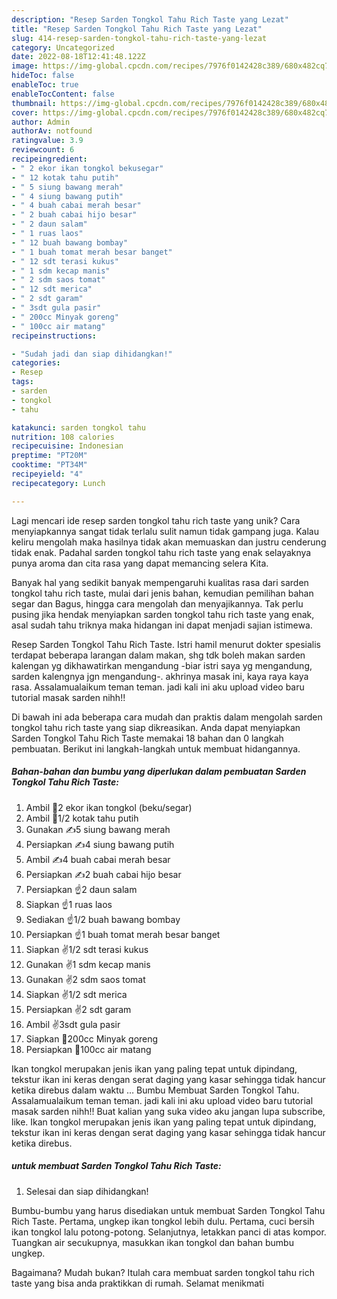 ```yaml
---
description: "Resep Sarden Tongkol Tahu Rich Taste yang Lezat"
title: "Resep Sarden Tongkol Tahu Rich Taste yang Lezat"
slug: 414-resep-sarden-tongkol-tahu-rich-taste-yang-lezat
category: Uncategorized
date: 2022-08-18T12:41:48.122Z
image: https://img-global.cpcdn.com/recipes/7976f0142428c389/680x482cq70/sarden-tongkol-tahu-rich-taste-foto-resep-utama.jpg
hideToc: false
enableToc: true
enableTocContent: false
thumbnail: https://img-global.cpcdn.com/recipes/7976f0142428c389/680x482cq70/sarden-tongkol-tahu-rich-taste-foto-resep-utama.jpg
cover: https://img-global.cpcdn.com/recipes/7976f0142428c389/680x482cq70/sarden-tongkol-tahu-rich-taste-foto-resep-utama.jpg
author: Admin
authorAv: notfound
ratingvalue: 3.9
reviewcount: 6
recipeingredient:
- " 2 ekor ikan tongkol bekusegar"
- " 12 kotak tahu putih"
- " 5 siung bawang merah"
- " 4 siung bawang putih"
- " 4 buah cabai merah besar"
- " 2 buah cabai hijo besar"
- " 2 daun salam"
- " 1 ruas laos"
- " 12 buah bawang bombay"
- " 1 buah tomat merah besar banget"
- " 12 sdt terasi kukus"
- " 1 sdm kecap manis"
- " 2 sdm saos tomat"
- " 12 sdt merica"
- " 2 sdt garam"
- " 3sdt gula pasir"
- " 200cc Minyak goreng"
- " 100cc air matang"
recipeinstructions:

- "Sudah jadi dan siap dihidangkan!"
categories:
- Resep
tags:
- sarden
- tongkol
- tahu

katakunci: sarden tongkol tahu 
nutrition: 108 calories
recipecuisine: Indonesian
preptime: "PT20M"
cooktime: "PT34M"
recipeyield: "4"
recipecategory: Lunch

---
```





Lagi mencari ide resep sarden tongkol tahu rich taste yang unik? Cara menyiapkannya sangat tidak terlalu sulit namun tidak gampang juga. Kalau keliru mengolah maka hasilnya tidak akan memuaskan dan justru cenderung tidak enak. Padahal sarden tongkol tahu rich taste yang enak selayaknya punya aroma dan cita rasa yang dapat memancing selera Kita.





Banyak hal yang sedikit banyak mempengaruhi kualitas rasa dari sarden tongkol tahu rich taste, mulai dari jenis bahan, kemudian pemilihan bahan segar dan Bagus, hingga cara mengolah dan menyajikannya. Tak perlu pusing jika hendak menyiapkan sarden tongkol tahu rich taste yang enak,      asal sudah tahu triknya maka hidangan ini dapat menjadi sajian istimewa.














Resep Sarden Tongkol Tahu Rich Taste. Istri hamil menurut dokter spesialis terdapat beberapa larangan dalam makan, shg tdk boleh makan sarden kalengan yg dikhawatirkan mengandung -biar istri saya yg mengandung, sarden kalengnya jgn mengandung-. akhrinya masak ini, kaya raya kaya rasa. Assalamualaikum teman teman. jadi kali ini aku upload video baru tutorial masak sarden nihh!!






Di bawah ini ada beberapa cara mudah dan praktis dalam mengolah sarden tongkol tahu rich taste yang siap dikreasikan. Anda dapat menyiapkan Sarden Tongkol Tahu Rich Taste memakai 18 bahan dan 0 langkah pembuatan. Berikut ini langkah-langkah untuk membuat hidangannya.

<!--inarticleads1-->

##### Bahan-bahan dan bumbu yang diperlukan dalam pembuatan Sarden Tongkol Tahu Rich Taste:

1. Ambil  🥚2 ekor ikan tongkol (beku/segar)
1. Ambil  🥚1/2 kotak tahu putih
1. Gunakan  ✍5 siung bawang merah
1. Persiapkan  ✍4 siung bawang putih
1. Ambil  ✍4 buah cabai merah besar
1. Persiapkan  ✍2 buah cabai hijo besar
1. Persiapkan  ☝2 daun salam
1. Siapkan  ☝1 ruas laos
1. Sediakan  ☝1/2 buah bawang bombay
1. Persiapkan  ☝1 buah tomat merah besar banget
1. Siapkan  ✌1/2 sdt terasi kukus
1. Gunakan  ✌1 sdm kecap manis
1. Gunakan  ✌2 sdm saos tomat
1. Siapkan  ✌1/2 sdt merica
1. Persiapkan  ✌2 sdt garam
1. Ambil  ✌3sdt gula pasir
1. Siapkan  🥛200cc Minyak goreng
1. Persiapkan  🥛100cc air matang


Ikan tongkol merupakan jenis ikan yang paling tepat untuk dipindang, tekstur ikan ini keras dengan serat daging yang kasar sehingga tidak hancur ketika direbus dalam waktu … Bumbu Membuat Sarden Tongkol Tahu. Assalamualaikum teman teman. jadi kali ini aku upload video baru tutorial masak sarden nihh!! Buat kalian yang suka video aku jangan lupa subscribe, like. Ikan tongkol merupakan jenis ikan yang paling tepat untuk dipindang, tekstur ikan ini keras dengan serat daging yang kasar sehingga tidak hancur ketika direbus. 

<!--inarticleads2-->

#####  untuk membuat Sarden Tongkol Tahu Rich Taste:


1. Selesai dan siap dihidangkan!

Bumbu-bumbu yang harus disediakan untuk membuat Sarden Tongkol Tahu Rich Taste. Pertama, ungkep ikan tongkol lebih dulu. Pertama, cuci bersih ikan tongkol lalu potong-potong. Selanjutnya, letakkan panci di atas kompor. Tuangkan air secukupnya, masukkan ikan tongkol dan bahan bumbu ungkep. 

Bagaimana? Mudah bukan? Itulah cara membuat sarden tongkol tahu rich taste yang bisa anda praktikkan di rumah. Selamat menikmati
